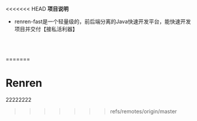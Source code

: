 <<<<<<< HEAD
**项目说明** 
- renren-fast是一个轻量级的，前后端分离的Java快速开发平台，能快速开发项目并交付【接私活利器】
<br> 
<br>

=======
# Renren
22222222
>>>>>>> refs/remotes/origin/master

